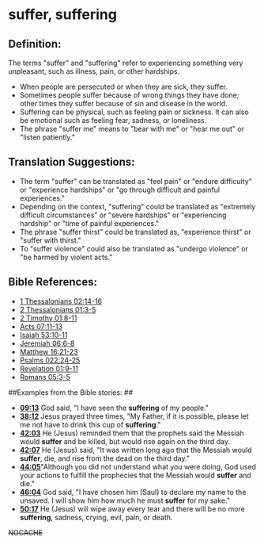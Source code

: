 # suffer, suffering #

## Definition: ##

The terms "suffer" and "suffering" refer to experiencing something very unpleasant, such as illness, pain, or other hardships.

* When people are persecuted or when they are sick, they suffer.
* Sometimes people suffer because of wrong things they have done; other times they suffer because of sin and disease in the world.
* Suffering can be physical, such as feeling pain or sickness. It can also be emotional such as feeling fear, sadness, or loneliness.
* The phrase "suffer me" means to "bear with me" or "hear me out" or "listen patiently."

## Translation Suggestions: ##

* The term "suffer" can be translated as "feel pain" or "endure difficulty" or "experience hardships" or "go through difficult and painful experiences."
* Depending on the context, "suffering" could be translated as "extremely difficult circumstances" or "severe hardships" or "experiencing hardship" or "time of painful experiences."
* The phrase "suffer thirst" could be translated as, "experience thirst" or "suffer with thirst."
* To "suffer violence" could also be translated as "undergo violence" or "be harmed by violent acts."

## Bible References: ##

* [1 Thessalonians 02:14-16](en/tn/1th/help/02/14)
* [2 Thessalonians 01:3-5](en/tn/2th/help/01/03)
* [2 Timothy 01:8-11](en/tn/2ti/help/01/08)
* [Acts 07:11-13](en/tn/act/help/07/11)
* [Isaiah 53:10-11](en/tn/isa/help/53/10)
* [Jeremiah 06:6-8](en/tn/jer/help/06/06)
* [Matthew 16:21-23](en/tn/mat/help/16/21)
* [Psalms 022:24-25](en/tn/psa/help/22/24)
* [Revelation 01:9-11](en/tn/rev/help/01/09)
* [Romans 05:3-5](en/tn/rom/help/05/03)

##Examples from the Bible stories: ##

* __[09:13](en/tn/obs/help/09/13)__ God said, "I have seen the __suffering__  of my people."
* __[38:12](en/tn/obs/help/38/12)__ Jesus prayed three times, "My Father, if it is possible, please let me not have to drink this cup of __suffering__."
* __[42:03](en/tn/obs/help/42/03)__ He (Jesus) reminded them that the prophets said the Messiah would __suffer__  and be killed, but would rise again on the third day.
* __[42:07](en/tn/obs/help/42/07)__ He (Jesus) said, "It was written long ago that the Messiah would __suffer__, die, and rise from the dead on the third day."
* __[44:05](en/tn/obs/help/44/05)__"Although you did not understand what you were doing, God used your actions to fulfill the prophecies that the Messiah would __suffer__  and die."
* __[46:04](en/tn/obs/help/46/04)__ God said, "I have chosen him (Saul) to declare my name to the unsaved. I will show him how much he must __suffer__  for my sake."
* __[50:17](en/tn/obs/help/50/17)__ He (Jesus) will wipe away every tear and there will be no more __suffering__, sadness, crying, evil, pain, or death.


~~NOCACHE~~